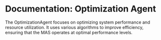 # Documentation: Optimization Agent

The OptimizationAgent focuses on optimizing system performance and resource utilization. It uses various algorithms to improve efficiency, ensuring that the MAS operates at optimal performance levels.